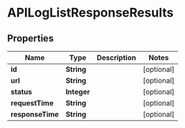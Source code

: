

# APILogListResponseResults


## Properties

Name | Type | Description | Notes
------------ | ------------- | ------------- | -------------
**id** | **String** |  |  [optional]
**url** | **String** |  |  [optional]
**status** | **Integer** |  |  [optional]
**requestTime** | **String** |  |  [optional]
**responseTime** | **String** |  |  [optional]



